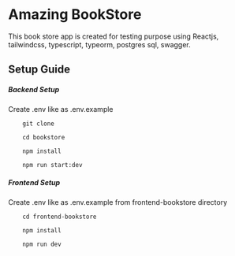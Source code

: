 # Amazing BookStore

This book store app is created for testing purpose using Reactjs, tailwindcss, typescript, typeorm, postgres sql, swagger. 

## Setup Guide

##### Backend Setup
Create .env like as .env.example

```
    git clone

    cd bookstore
    
    npm install

    npm run start:dev

```

##### Frontend Setup
Create .env like as .env.example from frontend-bookstore directory

```
    cd frontend-bookstore

    npm install

    npm run dev
```
